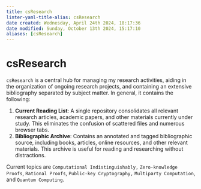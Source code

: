 ```yaml
---
title: csResearch
linter-yaml-title-alias: csResearch
date created: Wednesday, April 24th 2024, 18:17:36
date modified: Sunday, October 13th 2024, 15:17:10
aliases: [csResearch]
---
```


# csResearch

`csResearch` is a central hub for managing my research activities, aiding in the organization of ongoing research projects, and containing an extensive bibliography separated by subject matter. In general, it contains the following:

1. **Current Reading List**: A single repository consolidates all relevant research articles, academic papers, and other materials currently under study. This eliminates the confusion of scattered files and numerous browser tabs.      
2. **Bibliographic Archive**: Contains an annotated and tagged bibliographic source, including books, articles, online resources, and other relevant materials. This archive is useful for reading and researching without distractions.

Current topics are `Computational Indistinguishably,` `Zero-knowledge Proofs`, `Rational Proofs`, `Public-key Cryptography,` `Multiparty Computation`, and `Quantum Computing`.
